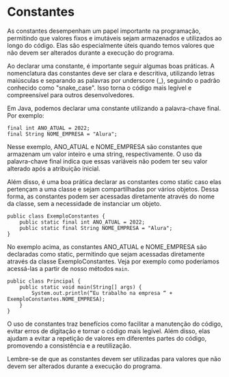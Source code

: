 # Constantes

As constantes desempenham um papel importante na programação, permitindo que valores fixos e imutáveis sejam armazenados e utilizados ao longo do código. Elas são especialmente úteis quando temos valores que não devem ser alterados durante a execução do programa.

Ao declarar uma constante, é importante seguir algumas boas práticas. A nomenclatura das constantes deve ser clara e descritiva, utilizando letras maiúsculas e separando as palavras por underscore (_), seguindo o padrão conhecido como "snake_case". Isso torna o código mais legível e compreensível para outros desenvolvedores.

Em Java, podemos declarar uma constante utilizando a palavra-chave final. Por exemplo:

```
final int ANO_ATUAL = 2022;
final String NOME_EMPRESA = "Alura";
```

Nesse exemplo, ANO_ATUAL e NOME_EMPRESA são constantes que armazenam um valor inteiro e uma string, respectivamente. O uso da palavra-chave final indica que essas variáveis não podem ter seu valor alterado após a atribuição inicial.

Além disso, é uma boa prática declarar as constantes como static caso elas pertençam a uma classe e sejam compartilhadas por vários objetos. Dessa forma, as constantes podem ser acessadas diretamente através do nome da classe, sem a necessidade de instanciar um objeto.

```
public class ExemploConstantes {
    public static final int ANO_ATUAL = 2022;
    public static final String NOME_EMPRESA = "Alura";
}
```

No exemplo acima, as constantes ANO_ATUAL e NOME_EMPRESA são declaradas como static, permitindo que sejam acessadas diretamente através da classe ExemploConstantes. Veja por exemplo como poderíamos acessá-las a partir de nosso métodos `main`.

```
public class Principal {
    public static void main(String[] args) {
        System.out.println(“Eu trabalho na empresa “ +  ExemploConstantes.NOME_EMPRESA);
    }
}
```

O uso de constantes traz benefícios como facilitar a manutenção do código, evitar erros de digitação e tornar o código mais legível. Além disso, elas ajudam a evitar a repetição de valores em diferentes partes do código, promovendo a consistência e a reutilização.

Lembre-se de que as constantes devem ser utilizadas para valores que não devem ser alterados durante a execução do programa.
